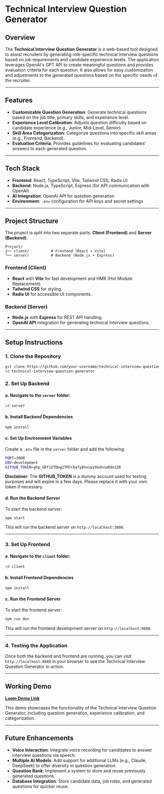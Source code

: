 # Technical Interview Question Generator

## Overview

The **Technical Interview Question Generator** is a web-based tool designed to assist recruiters by generating role-specific technical interview questions based on job requirements and candidate experience levels. The application leverages OpenAI's GPT API to create meaningful questions and provides evaluation criteria for each question. It also allows for easy customization and adjustments to the generated questions based on the specific needs of the recruiter.

---

## Features

- **Customizable Question Generation**: Generate technical questions based on the job title, primary skills, and experience level.
- **Experience Level Calibration**: Adjusts question difficulty based on candidate experience (e.g., Junior, Mid-Level, Senior).
- **Skill Area Categorization**: Categorize questions into specific skill areas (e.g., Frontend, Backend).
- **Evaluation Criteria**: Provides guidelines for evaluating candidates' answers to each generated question.

---

## Tech Stack

- **Frontend**: React, TypeScript, Vite, Tailwind CSS, Radix UI
- **Backend**: Node.js, TypeScript, Express (for API communication with OpenAI)
- **AI Integration**: OpenAI API for question generation
- **Environment**: `.env` configuration for API keys and secret settings

---

## Project Structure

The project is split into two separate parts: **Client (Frontend)** and **Server (Backend)**.

```
Project/
├── client/          # Frontend (React + Vite)
└── server/          # Backend (Node.js + Express)
```

### Frontend (Client)

- **React** with **Vite** for fast development and HMR (Hot Module Replacement).
- **Tailwind CSS** for styling.
- **Radix UI** for accessible UI components.

### Backend (Server)

- **Node.js** with **Express** for REST API handling.
- **OpenAI API** integration for generating technical interview questions.

---

## Setup Instructions

### 1. Clone the Repository

```bash
git clone https://github.com/your-username/technical-interview-question-generator.git
cd technical-interview-question-generator
```

### 2. Set Up Backend

#### a. Navigate to the `server` folder:

```bash
cd server
```

#### b. Install Backend Dependencies

```bash
npm install
```

#### c. Set Up Environment Variables

Create a `.env` file in the `server` folder and add the following:

```bash
PORT=3000
ENV=development
GITHUB_TOKEN=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
```

**Disclaimer**: The **GITHUB_TOKEN** is a dummy account used for testing purposes and will expire in a few days. Please replace it with your own token if necessary.

#### d. Run the Backend Server

To start the backend server:

```bash
npm start
```

This will run the backend server on `http://localhost:3000`.

---

### 3. Set Up Frontend

#### a. Navigate to the `client` folder:

```bash
cd client
```

#### b. Install Frontend Dependencies

```bash
npm install
```

#### c. Run the Frontend Server

To start the frontend server:

```bash
npm run dev
```

This will run the frontend development server on `http://localhost:8080`.

---

### 4. Testing the Application

Once both the backend and frontend are running, you can visit `http://localhost:8080` in your browser to see the Technical Interview Question Generator in action.

---

## Working Demo

[**Loom Demo Link**](your-loom-video-link-here)

This demo showcases the functionality of the Technical Interview Question Generator, including question generation, experience calibration, and categorization.

---

## Future Enhancements

- **Voice Interaction**: Integrate voice recording for candidates to answer interview questions via speech.
- **Multiple AI Models**: Add support for additional LLMs (e.g., Claude, DeepSeek) to offer diversity in question generation.
- **Question Bank**: Implement a system to store and reuse previously generated questions.
- **Database Integration**: Store candidate data, job roles, and generated questions for quicker reuse.
